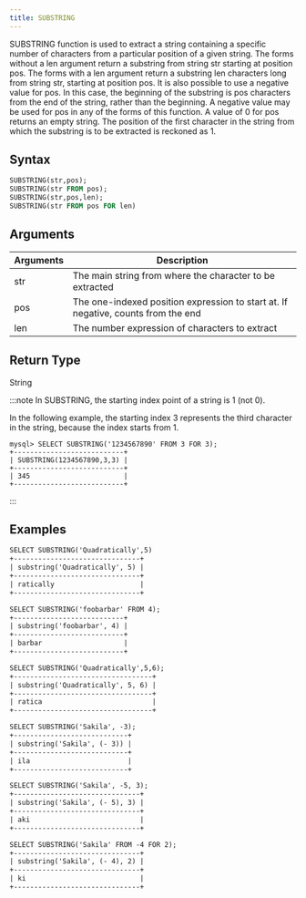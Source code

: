 ```yaml
---
title: SUBSTRING
---
```


SUBSTRING function is used to extract a string containing a specific number of characters from a particular position of a given string.
The forms without a len argument return a substring from string str starting at position pos.
The forms with a len argument return a substring len characters long from string str, starting at position pos.
It is also possible to use a negative value for pos.
In this case, the beginning of the substring is pos characters from the end of the string, rather than the beginning.
A negative value may be used for pos in any of the forms of this function. A value of 0 for pos returns an empty string.
The position of the first character in the string from which the substring is to be extracted is reckoned as 1.

## Syntax

```sql
SUBSTRING(str,pos);
SUBSTRING(str FROM pos);
SUBSTRING(str,pos,len);
SUBSTRING(str FROM pos FOR len)
```

## Arguments

| Arguments   | Description |
| ----------- | ----------- |
| str | The main string from where the character to be extracted |
| pos | The one-indexed position expression to start at. If negative, counts from the end |
| len | The number expression of characters to extract |

## Return Type

String

:::note
In SUBSTRING, the starting index point of a string is 1 (not 0).

In the following example, the starting index 3 represents the third character in the string, because the index starts from 1.
```
mysql> SELECT SUBSTRING('1234567890' FROM 3 FOR 3);
+---------------------------+
| SUBSTRING(1234567890,3,3) |
+---------------------------+
| 345                       |
+---------------------------+
```
:::

## Examples

```txt
SELECT SUBSTRING('Quadratically',5)
+-------------------------------+
| substring('Quadratically', 5) |
+-------------------------------+
| ratically                     |
+-------------------------------+

SELECT SUBSTRING('foobarbar' FROM 4);
+---------------------------+
| substring('foobarbar', 4) |
+---------------------------+
| barbar                    |
+---------------------------+

SELECT SUBSTRING('Quadratically',5,6);
+----------------------------------+
| substring('Quadratically', 5, 6) |
+----------------------------------+
| ratica                           |
+----------------------------------+

SELECT SUBSTRING('Sakila', -3);
+----------------------------+
| substring('Sakila', (- 3)) |
+----------------------------+
| ila                        |
+----------------------------+

SELECT SUBSTRING('Sakila', -5, 3);
+-------------------------------+
| substring('Sakila', (- 5), 3) |
+-------------------------------+
| aki                           |
+-------------------------------+

SELECT SUBSTRING('Sakila' FROM -4 FOR 2);
+-------------------------------+
| substring('Sakila', (- 4), 2) |
+-------------------------------+
| ki                            |
+-------------------------------+
```
